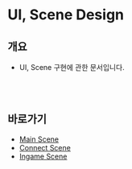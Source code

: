 # UI, Scene Design

## 개요
 - UI, Scene 구현에 관한 문서입니다.
<br>
<br>

## 바로가기
 - [Main Scene]()
 - [Connect Scene]()
 - [Ingame Scene]()